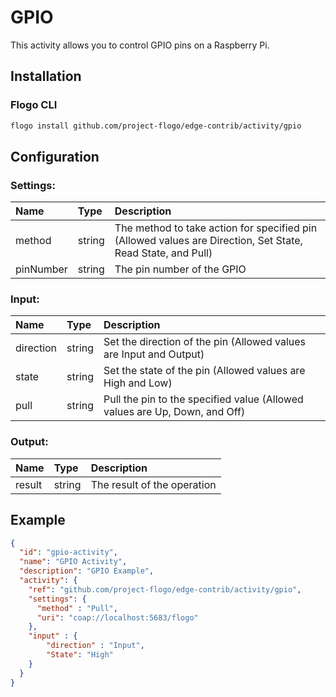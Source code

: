 <!--
title: GPIO
weight: 4611
-->
# GPIO
This activity allows you to control GPIO pins on a Raspberry Pi.

## Installation

### Flogo CLI
```bash
flogo install github.com/project-flogo/edge-contrib/activity/gpio
```

## Configuration

### Settings:
| Name      | Type   | Description
| :---      | :---   | :---
| method    | string | 	The method to take action for specified pin (Allowed values are Direction, Set State, Read State, and Pull)   
| pinNumber | string | The pin number of the GPIO 
 
### Input: 

| Name       | Type   | Description
| :---       | :---   | :---
| direction| string | Set the direction of the pin (Allowed values are Input and Output)   
| state  | string | Set the state of the pin (Allowed values are High and Low)
| pull    | string | Pull the pin to the specified value (Allowed values are Up, Down, and Off)   
 

### Output:

| Name       | Type   | Description
| :---       | :---   | :---
| result   | string | The result of the operation

## Example

```json
{
  "id": "gpio-activity",
  "name": "GPIO Activity",
  "description": "GPIO Example",
  "activity": {
    "ref": "github.com/project-flogo/edge-contrib/activity/gpio",
    "settings": {
      "method" : "Pull",
      "uri": "coap://localhost:5683/flogo"
    },
    "input" : {
        "direction" : "Input",
        "State": "High"
    }
  }
}
```